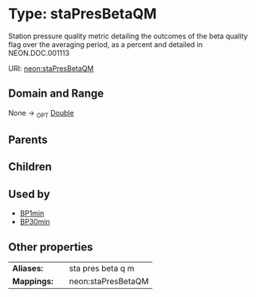 
# Type: staPresBetaQM


Station pressure quality metric detailing the outcomes of the beta quality flag over the averaging period, as a percent and detailed in NEON.DOC.001113

URI: [neon:staPresBetaQM](https://data.neonscience.org/staPresBetaQM)


## Domain and Range

None ->  <sub>OPT</sub> [Double](types/Double.md)

## Parents


## Children


## Used by

 * [BP1min](BP1min.md)
 * [BP30min](BP30min.md)

## Other properties

|  |  |  |
| --- | --- | --- |
| **Aliases:** | | sta pres beta q m |
| **Mappings:** | | neon:staPresBetaQM |

